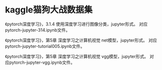 # kaggle猫狗大战数据集

《pytorch深度学习》，3.1.4 使用深度学习进行图像分类，jupyter形式。
对应pytorch-jupyter-314.ipynb文件。

《pytorch深度学习》，第5章 深度学习之计算机视觉 net模型，jupyter形式。
对应pytorch-jupyter-tutorial005.ipynb文件。

《pytorch深度学习》，第5章 深度学习之计算机视觉 vgg模型，jupyter形式。
对应pytorch-jupyter-vgg.ipynb文件。